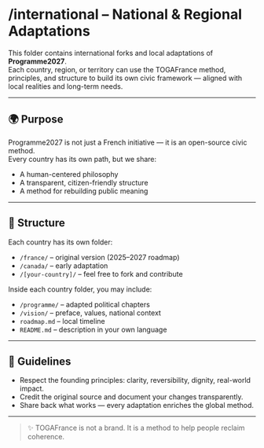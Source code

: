 # /international – National & Regional Adaptations

This folder contains international forks and local adaptations of **Programme2027**.  
Each country, region, or territory can use the TOGAFrance method, principles, and structure to build its own civic framework — aligned with local realities and long-term needs.

---

## 🌍 Purpose

Programme2027 is not just a French initiative — it is an open-source civic method.  
Every country has its own path, but we share:

- A human-centered philosophy
- A transparent, citizen-friendly structure
- A method for rebuilding public meaning

---

## 📁 Structure

Each country has its own folder:

- `/france/` – original version (2025–2027 roadmap)
- `/canada/` – early adaptation
- `/[your-country]/` – feel free to fork and contribute

Inside each country folder, you may include:

- `/programme/` – adapted political chapters
- `/vision/` – preface, values, national context
- `roadmap.md` – local timeline
- `README.md` – description in your own language

---

## 🧭 Guidelines

- Respect the founding principles: clarity, reversibility, dignity, real-world impact.
- Credit the original source and document your changes transparently.
- Share back what works — every adaptation enriches the global method.

---

> ✨ TOGAFrance is not a brand. It is a method to help people reclaim coherence.
